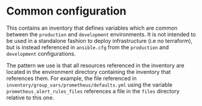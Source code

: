 # Common configuration

This contains an inventory that defines variables which are common between the
`production` and `development` environments. It is not intended to be used in
a standalone fashion to deploy infrastructure (i.e no terraform), but is instead
referenced in `ansible.cfg` from the `production` and `development` configurations.

The pattern we use is that all resources referenced in the inventory
are located in the environment directory containing the inventory that
references them. For example, the file referenced in `inventory/group_vars/prometheus/defaults.yml`
using the variable `prometheus_alert_rules_files` references a file in the
`files` directory relative to this one.
